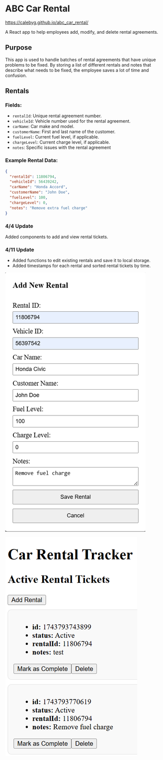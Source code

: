 
# ABC Car Rental
https://calebyg.github.io/abc_car_rental/

A React app to help employees add, modify, and delete rental agreements.

## Purpose

This app is used to handle batches of rental agreements that have unique problems to be fixed. By storing a list of different rentals and notes that describe what needs to be fixed, the employee saves a lot of time and confusion.

## Rentals

### Fields:

- `rentalId`: Unique rental agreement number.
- `vehicleId`: Vehicle number used for the rental agreement.
- `carName`: Car make and model.
- `customerName`: First and last name of the customer.
- `fuelLevel`: Current fuel level, if applicable.
- `chargeLevel`: Current charge level, if applicable.
- `notes`: Specific issues with the rental agreement

### Example Rental Data:

```json
{
  "rentalId": 11806794,
  "vehicleId": 56439242,
  "carName": "Honda Accord",
  "customerName": "John Doe",
  "fuelLevel": 100,
  "chargeLevel": 0,
  "notes": "Remove extra fuel charge"
}
```

### 4/4 Update

Added components to add and view rental tickets.

### 4/11 Update

- Added functions to edit existing rentals and save it to local storage.
- Added timestamps for each rental and sorted rental tickets by time.

![Add Rental Ticket](./frontend/public/screenshots/abc_2.png)

![View Rental Tickets](./frontend/public/screenshots/abc_1.png)
